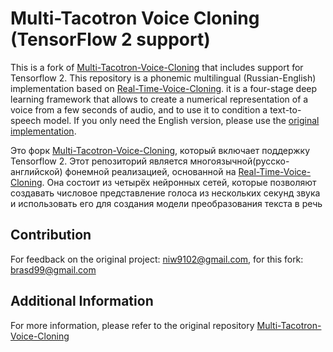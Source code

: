 # Multi-Tacotron Voice Cloning (TensorFlow 2 support)
This is a fork of [Multi-Tacotron-Voice-Cloning](https://github.com/vlomme/Multi-Tacotron-Voice-Cloning) that includes support for Tensorflow 2.
This repository is a phonemic multilingual (Russian-English) implementation based on [Real-Time-Voice-Cloning](https://github.com/CorentinJ/Real-Time-Voice-Cloning). it is a four-stage deep learning framework that allows to create a numerical representation of a voice from a few seconds of audio, and to use it to condition a text-to-speech model. If you only need the English version, please use the [original implementation](https://github.com/CorentinJ/Real-Time-Voice-Cloning).

Это форк [Multi-Tacotron-Voice-Cloning](https://github.com/vlomme/Multi-Tacotron-Voice-Cloning), который включает поддержку Tensorflow 2.
Этот репозиторий является многоязычной(русско-английской) фонемной реализацией, основанной на [Real-Time-Voice-Cloning](https://github.com/CorentinJ/Real-Time-Voice-Cloning). Она состоит из четырёх нейронных сетей, которые позволяют создавать числовое представление голоса из нескольких секунд звука и использовать его для создания модели преобразования текста в речь

## Contribution
For feedback on the original project: niw9102@gmail.com, for this fork: brasd99@gmail.com

## Additional Information
For more information, please refer to the original repository [Multi-Tacotron-Voice-Cloning](https://github.com/vlomme/Multi-Tacotron-Voice-Cloning)